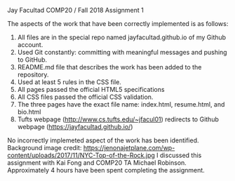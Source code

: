 Jay Facultad
COMP20 / Fall 2018
Assignment 1

The aspects of the work that have been correctly implemented is as follows:
1) All files are in the special repo named jayfacultad.github.io of my Github account.
2) Used Git constantly: committing with meaningful messages and pushing to GitHub.
3) README.md file that describes the work has been added to the repository.
4) Used at least 5 rules in the CSS file.
5) All pages passed the official HTML5 specifications
6) All CSS files passed the official CSS validation.
7) The three pages have the exact file name: index.html, resume.html, and bio.html
8) Tufts webpage (http://www.cs.tufts.edu/~jfacul01) redirects to Github webpage (https://jayfacultad.github.io/)

No incorrectly implemeted aspect of the work has been identified.
Background image credit: https://jenonajetplane.com/wp-content/uploads/2017/11/NYC-Top-of-the-Rock.jpg
I discussed this assignment with Kai Fong and COMP20 TA Michael Robinson.
Approximately 4 hours have been spent completing the assignment.